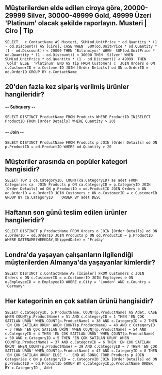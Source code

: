 ﻿## Müşterilerden elde edilen ciroya göre, 20000-29999 Silver, 30000-49999 Gold, 49999 Üzeri 'Platinum' olacak şekilde raporlayın. Musteri | Ciro | Tip
 
`SELECT   c.ContactName AS Musteri,
          SUM(od.UnitPrice * od.Quantity * (1 - od.Discount)) AS [Ciro],
		CASE
		   WHEN  SUM(od.UnitPrice * od.Quantity * (1 - od.Discount)) < 20000 THEN 'Bilinmiyor'
	           WHEN  SUM(od.UnitPrice * od.Quantity * (1 - od.Discount)) < 30000 THEN 'Silver'
		   WHEN  SUM(od.UnitPrice * od.Quantity * (1 - od.Discount)) < 49999  THEN 'Gold'
		   ELSE  'Platinum'
	       END AS Tip
FROM Customers c 
JOIN Orders o ON c.CustomerID = o.CustomerID
JOIN [Order Details] od ON o.OrderID = od.OrderID
GROUP BY c.ContactName  `

## 20'den fazla kez sipariş verilmiş ürünler hangileridir?

####   -- Subquery --
`SELECT DISTINCT ProductName
FROM Products
WHERE ProductID IN(SELECT ProductID
                   FROM [Order Details]
				   WHERE Quantity > 20)`
####   -- Join --
`SELECT DISTINCT ProductName
FROM Products p
JOIN [Order Details] od ON p.ProductID = od.ProductID
WHERE od.Quantity > 20`


## Müşteriler arasında en popüler kategori hangisidir?

`SELECT
TOP 1 ca.CategoryID,
       COUNT(ca.CategoryID) as adet
FROM Categories ca 
JOIN Products p ON ca.CategoryID = p.CategoryID
JOIN [Order Details] od ON p.ProductID = od.ProductID
JOIN Orders o ON od.OrderID = o.OrderID
JOIN Customers c ON o.CustomerID = c.CustomerID 
GROUP BY ca.CategoryID	 
ORDER BY adet DESC`


## Haftanın son günü teslim edilen ürünler hangileridir?

`SELECT DISTINCT p.ProductName
FROM Orders o
JOIN [Order Details] od ON o.OrderID = od.OrderID
JOIN Products p ON od.ProductID = p.ProductID
WHERE DATENAME(WEEKDAY,ShippedDate) = 'Friday'`


## Londra'da yaşayan çalışanların ilgilendiği müşterilerden Almanya'da yaşayanlar kimlerdir?

`SELECT DISTINCT c.ContactName AS [İsimler]
FROM Customers c
JOIN Orders o ON c.CustomerID = o.CustomerID
JOIN Employees e ON o.EmployeeID = e.EmployeeID
WHERE e.City = 'London' AND
      c.Country = 'Germany'`


## Her kategorinin en çok satılan ürünü hangisidir?

`SELECT c.CategoryID,
       p.ProductName,
       COUNT(p.ProductName) AS Adet,
	   CASE
	       WHEN COUNT(p.ProductName) = 51 AND c.CategoryID = 1 THEN 'EN ÇOK SATILAN ÜRÜN'
		   WHEN COUNT(p.ProductName) = 38 AND c.CategoryID = 2 THEN 'EN ÇOK SATILAN ÜRÜN'
		   WHEN COUNT(p.ProductName) = 48 AND c.CategoryID = 3 THEN 'EN ÇOK SATILAN ÜRÜN'
		   WHEN COUNT(p.ProductName) = 54 AND c.CategoryID = 4 THEN 'EN ÇOK SATILAN ÜRÜN'
		   WHEN COUNT(p.ProductName) = 50 AND c.CategoryID = 5 THEN 'EN ÇOK SATILAN ÜRÜN'
		   WHEN COUNT(p.ProductName) = 37 AND c.CategoryID = 6 THEN 'EN ÇOK SATILAN ÜRÜN'
		   WHEN COUNT(p.ProductName) = 39 AND c.CategoryID = 7 THEN 'EN ÇOK SATILAN ÜRÜN'
		   WHEN COUNT(p.ProductName) = 47 AND c.CategoryID = 8 THEN 'EN ÇOK SATILAN ÜRÜN'
		   ELSE '-'
	   END AS SONUC
FROM Products p
JOIN Categories c ON p.CategoryID = c.CategoryID
JOIN [Order Details] od ON p.ProductID = od.ProductID
GROUP BY c.CategoryID,p.ProductName
ORDER BY c.CategoryID , Adet`

